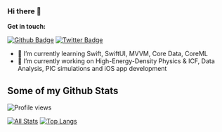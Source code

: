 ### Hi there 👋

**Get in touch:**
<!-- [![Github Badge](https://img.shields.io/badge/-Dartrisen-grey?style=flat&logo=github&logoColor=white&link=https://github.com/Dartrisen/)](https://www.github.com/Dartrisen/)
[![Twitter Badge](https://img.shields.io/badge/-Dartrisen-grey?style=flat&logo=twitter&logoColor=white&link=https://twitter.com/Dartrisen/)](https://twitter.com/Dartrisen/)-->

[![Github Badge](https://img.shields.io/github/followers/Dartrisen?label=Dartrisen&style=social)](https://www.github.com/Dartrisen/)
[![Twitter Badge](https://img.shields.io/twitter/follow/Dartrisen?label=Dartrisen&style=social)](https://twitter.com/Dartrisen/)

- 🌱 I’m currently learning Swift, SwiftUI, MVVM, Core Data, CoreML
- 🔭 I’m currently working on High-Energy-Density Physics & ICF, Data Analysis, PIC simulations and iOS app development

<!--
**Dartrisen/Dartrisen** is a ✨ _special_ ✨ repository because its `README.md` (this file) appears on your GitHub profile.

Here are some ideas to get you started:

- 🔭 I’m currently working on ...
- 🌱 I’m currently learning ...
- 👯 I’m looking to collaborate on ...
- 🤔 I’m looking for help with ...
- 💬 Ask me about ...
- 📫 How to reach me: ...
- 😄 Pronouns: ...
- ⚡ Fun fact: ...
-->

## Some of my Github Stats

![Profile views](https://gpvc.arturio.dev/Dartrisen)

[![All Stats](https://github-readme-stats-axpwmfcg3.vercel.app/api?username=Dartrisen&show_icons=true&include_all_commits=true&count_private=true&hide=contribs)](https://github.com/Dartrisen/github-readme-stats)
[![Top Langs](https://github-readme-stats-axpwmfcg3.vercel.app/api/top-langs/?username=Dartrisen&layout=compact)](https://github.com/Dartrisen/github-readme-stats)
